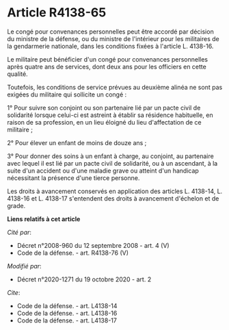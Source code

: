 # Article R4138-65

Le congé pour convenances personnelles peut être accordé par décision du ministre de la défense, ou du ministre de
l'intérieur pour les militaires de la gendarmerie nationale, dans les conditions fixées à l'article L. 4138-16. 

Le militaire peut bénéficier d'un congé pour convenances personnelles après quatre ans de services, dont deux ans pour les
officiers en cette qualité. 

Toutefois, les conditions de service prévues au deuxième alinéa ne sont pas exigées du militaire qui sollicite un congé : 

1° Pour suivre son conjoint ou son partenaire lié par un pacte civil de solidarité lorsque celui-ci est astreint à établir sa
résidence habituelle, en raison de sa profession, en un lieu éloigné du lieu d'affectation de ce militaire ; 

2° Pour élever un enfant de moins de douze ans ; 

3° Pour donner des soins à un enfant à charge, au conjoint, au partenaire avec lequel il est lié par un pacte civil de
solidarité, ou à un ascendant, à la suite d'un accident ou d'une maladie grave ou atteint d'un handicap nécessitant la
présence d'une tierce personne. 

Les droits à avancement conservés en application des articles L. 4138-14, L. 4138-16 et L. 4138-17 s'entendent des droits à
avancement d'échelon et de grade.

**Liens relatifs à cet article**

_Cité par_:

  - Décret n°2008-960 du 12 septembre 2008 - art. 4 (V)
  - Code de la défense. - art. R4138-76 (V)

_Modifié par_:

  - Décret n°2020-1271 du 19 octobre 2020 - art. 2

_Cite_:

  - Code de la défense. - art. L4138-14
  - Code de la défense. - art. L4138-16
  - Code de la défense. - art. L4138-17
